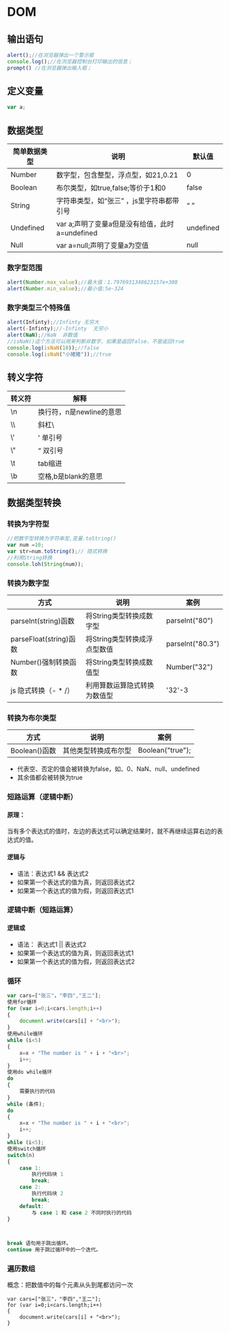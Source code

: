 # DOM

## 输出语句

```javascript
alert();//在浏览器弹出一个警示框
console.log();//在浏览器控制台打印输出的信息；
prompt() //在浏览器弹出输入框；
```

## 定义变量

```javascript
var a;
```

## 数据类型

| 简单数据类型 | 说明                                           | 默认值    |
| ------------ | ---------------------------------------------- | --------- |
| Number       | 数字型，包含整型，浮点型，如21,0.21            | 0         |
| Boolean      | 布尔类型，如true,false;等价于1和0              | false     |
| String       | 字符串类型，如“张三” ，js里字符串都带引号      | “ ”       |
| Undefined    | var a;声明了变量a但是没有给值，此时a=undefined | undefined |
| Null         | var a=null;声明了变量a为空值                   | null      |

### 数字型范围

```javascript
alert(Number.max_value);//最大值：1.7976931348623157e+308
alert(Number.min_value);//最小值:5e-324
```

### 数字类型三个特殊值

```javascript
alert(Infinty);//Infinty 无穷大
alert(-Infinty);//-Infinty  无穷小
alert(NaN);//NaN  非数值
//isNaN()这个方法可以用来判断非数字，如果是返回false，不是返回true
console.log(isNaN(10));//false
console.log(isNaN("小猪猪"));//true
```

## 转义字符

| 转义符 | 解释                     |
| ------ | ------------------------ |
| \n     | 换行符，n是newline的意思 |
| \\\    | 斜杠\                    |
| \\'    | ' 单引号                 |
| \\"    | “ 双引号                 |
| \t     | tab缩进                  |
| \b     | 空格,b是blank的意思      |

## 数据类型转换

### 转换为字符型

```JavaScript
//把数字型转换为字符串型,变量.toString()
var num =10;
var str=num.toString();// 隐式转换
//利用String转换
console.loh(String(num));
```

### 转换为数字型

| 方式                   | 说明                         | 案例             |
| ---------------------- | ---------------------------- | ---------------- |
| parseInt(string)函数   | 将String类型转换成数字型     | parselnt("80")   |
| parseFloat(string)函数 | 将String类型转换成浮点型数值 | parselnt("80.3") |
| Number()强制转换函数   | 将String类型转换成数值型     | Number("32")     |
| js 隐式转换（- * /）   | 利用算数运算隐式转换为数值型 | '32'-3           |

### 转换为布尔类型

| 方式          | 说明                 | 案例             |
| ------------- | -------------------- | ---------------- |
| Boolean()函数 | 其他类型转换成布尔型 | Boolean("true"); |

- 代表空、否定的值会被转换为false，如、0、NaN、null、undefined
- 其余值都会被转换为true

### 短路运算（逻辑中断）

#### 原理：

当有多个表达式的值时，左边的表达式可以确定结果时，就不再继续运算右边的表达式的值。

#### 逻辑与

- 语法：表达式1 && 表达式2
- 如果第一个表达式的值为真，则返回表达式2
- 如果第一个表达式的值为假，则返回表达式1

### 逻辑中断（短路运算）

#### 逻辑或

- 语法： 表达式1 || 表达式2
- 如果第一个表达式的值为真，则返回表达式1
- 如果第一个表达式的值为假，则返回表达式2

### 循环

```javascript
var cars=["张三"，"李四","王二"];
使用for循环
for (var i=0;i<cars.length;i++)
{ 
    document.write(cars[i] + "<br>");
}
使用while循环
while (i<5)
{
    x=x + "The number is " + i + "<br>";
    i++;
}
使用do while循环
do
{
    需要执行的代码
}
while (条件);
do
{
    x=x + "The number is " + i + "<br>";
    i++;
}
while (i<5);
使用switch循环
switch(n)
{
    case 1:
        执行代码块 1
        break;
    case 2:
        执行代码块 2
        break;
    default:
        与 case 1 和 case 2 不同时执行的代码
}



break 语句用于跳出循环。
continue 用于跳过循环中的一个迭代。
```

### 遍历数组

概念：把数值中的每个元素从头到尾都访问一次

```
var cars=["张三"，"李四","王二"];
for (var i=0;i<cars.length;i++)
{ 
    document.write(cars[i] + "<br>");
}
```

